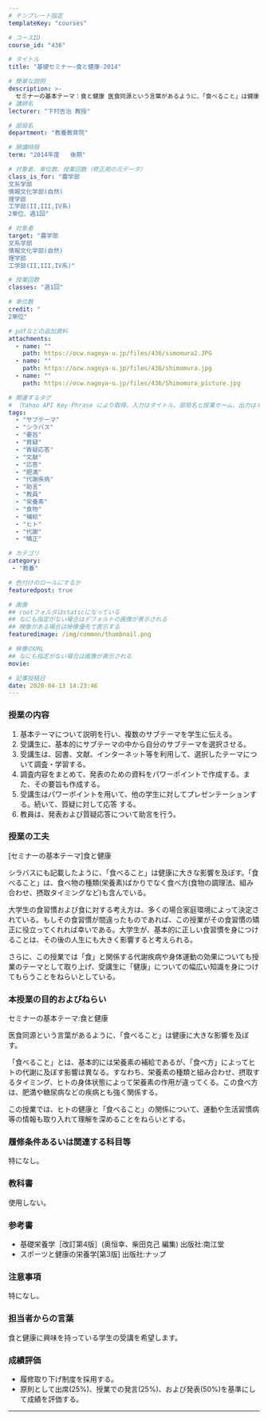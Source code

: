 ```yaml
---
# テンプレート指定
templateKey: "courses"

# コースID
course_id: "436"

# タイトル
title: "基礎セミナー−食と健康-2014"

# 簡単な説明
description: >-
  セミナーの基本テーマ：食と健康 医食同源という言葉があるように、「食べること」は健康に大きな影響を及ぼす。「食べること」とは、基本 的には栄養素の補給であるが、「食べ方」によってヒトの代謝に及ぼす影響は異なる。すなわち、栄養素の種 類と組み合わせ、摂取するタイミング、ヒトの身体状態によって栄養素の作用が違ってくる。この食べ方は、 肥満や糖尿病などの疾病とも強く関係する。この授業では、ヒトの健康 ....
# 講師名
lecturer: "下村吉治 教授"

# 部局名
department: "教養教育院"

# 開講時限
term: "2014年度	後期"

# 対象者、単位数、授業回数（修正用の元データ）
class_is_for: "農学部
文系学部
情報文化学部(自然)
理学部
工学部(II,III,IV系)
2単位、週1回"

# 対象者
target: "農学部
文系学部
情報文化学部(自然)
理学部
工学部(II,III,IV系)"

# 授業回数
classes: "週1回"

# 単位数
credit: "
2単位"

# pdfなどの追加資料
attachments:
  - name: "" 
    path: https://ocw.nagoya-u.jp/files/436/simomura2.JPG
  - name: "" 
    path: https://ocw.nagoya-u.jp/files/436/shimomura.jpg
  - name: "" 
    path: https://ocw.nagoya-u.jp/files/436/Shimomura_picture.jpg

# 関連するタグ
# （Yahoo API Key-Phrase により取得。入力はタイトル、部局名と授業ホーム、出力はキーフレーズ（tags））
tags:
  - "サブテーマ"
  - "シラバス"
  - "要旨"
  - "質疑"
  - "質疑応答"
  - "文献"
  - "応答"
  - "肥満"
  - "代謝疾病"
  - "助言"
  - "教員"
  - "栄養素"
  - "食物"
  - "補給"
  - "ヒト"
  - "代謝"
  - "矯正"

# カテゴリ
category:
 - "教養"

# 色付けのロールにするか
featuredpost: true

# 画像
## rootフォルダはstaticになっている
## なにも指定がない場合はデフォルトの画像が表示される
## 映像がある場合は映像優先で表示する
featuredimage: /img/common/thumbnail.png

# 映像のURL
## なにも指定がない場合は画像が表示される
movie: 

# 記事投稿日
date: 2020-04-13 14:23:46
---
```


### 授業の内容

  1. 基本テーマについて説明を行い、複数のサブテーマを学生に伝える。
  2. 受講生に、基本的にサブテーマの中から自分のサブテーマを選択させる。
  3. 受講生は、図書、文献、インターネット等を利用して、選択したテーマについて調査・学習する。
  4. 調査内容をまとめて、発表のための資料をパワーポイントで作成する。また、その要旨も作成する。
  5. 受講生はパワーポイントを用いて、他の学生に対してプレゼンテーションする。続いて、質疑に対して応答 する。
  6. 教員は、発表および質疑応答について助言を行う。


### 授業の工夫

[セミナーの基本テーマ]食と健康 

シラバスにも記載したように、「食べること」は健康に大きな影響を及ぼす。「食べること」は、食べ物の種類(栄養素)ばかりでなく食べ方(食物の調理法、組み合わせ、摂取タイミングなど)も含んでいる。 

大学生の食習慣および食に対する考え方は、多くの場合家庭環境によって決定されている。もしその食習慣が間違ったものであれば、この授業がその食習慣の矯正に役立ってくれれば幸いである。大学生が、基本的に正しい食習慣を身につけることは、その後の人生にも大きく影響すると考えられる。

さらに、この授業では「食」と関係する代謝疾病や身体運動の効果についても授業のテーマとして取り上げ、受講生に「健康」についての幅広い知識を身につけてもらうことをねらいとしている。





### 本授業の目的およびねらい

セミナーの基本テーマ:食と健康 

医食同源という言葉があるように、「食べること」は健康に大きな影響を及ぼす。

「食べること」とは、基本的には栄養素の補給であるが、「食べ方」によってヒトの代謝に及ぼす影響は異なる。すなわち、栄養素の種類と組み合わせ、摂取するタイミング、ヒトの身体状態によって栄養素の作用が違ってくる。この食べ方は、肥満や糖尿病などの疾病とも強く関係する。

この授業では、ヒトの健康と「食べること」の関係について、運動や生活習慣病等の情報も取り入れて理解を深めることをねらいとする。 

### 履修条件あるいは関連する科目等

特になし。

### 教科書

使用しない。

### 参考書

  * 基礎栄養学［改訂第4版］(奥恒幸、柴田克己 編集) 出版社:南江堂
  * スポーツと健康の栄養学[第3版] 出版社:ナップ

### 注意事項

特になし。

### 担当者からの言葉

食と健康に興味を持っている学生の受講を希望します。











### 成績評価

  * 履修取り下げ制度を採用する。
  * 原則として出席(25%)、授業での発言(25%)、および発表(50%)を基準にして成績を評価する。





-----